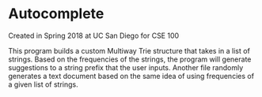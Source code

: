 Autocomplete
============

Created in Spring 2018 at UC San Diego for CSE 100

This program builds a custom Multiway Trie structure that takes in a list of strings. Based on the frequencies of the strings, the program will generate suggestions to a string prefix that the user inputs. Another file randomly generates a text document based on the same idea of using frequencies of a given list of strings.
